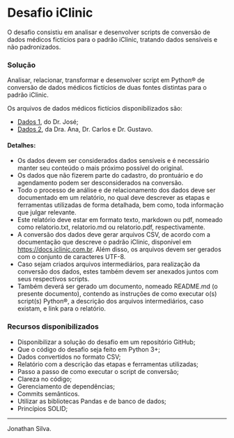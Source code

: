 # Desafio iClinic
O desafio consistiu em analisar e desenvolver scripts de conversão de dados médicos fictícios para o padrão iClinic, tratando dados sensíveis e não padronizados.

### Solução

Analisar, relacionar, transformar e desenvolver script em Python&reg; de conversão de dados médicos fictícios de duas fontes distintas para o padrão iClinic.

Os arquivos de dados médicos fictícios disponibilizados são:
- [Dados 1](https://github.com/iclinic/iclinic-migration-challenge/blob/master/desafio-base1.zip), do Dr. José;
- [Dados 2](https://github.com/iclinic/iclinic-migration-challenge/blob/master/desafio-base2.zip), da Dra. Ana, Dr. Carlos e Dr. Gustavo.

#### Detalhes:

- Os dados devem ser considerados dados sensíveis e é necessário manter seu conteúdo o mais próximo possível do original.
- Os dados que não fizerem parte do cadastro, do prontuário e do agendamento podem ser desconsiderados na conversão.
- Todo o processo de análise e de relacionamento dos dados deve ser documentado em um relatório, no qual deve descrever as etapas e ferramentas utilizadas de forma detalhada, bem como, toda informação que julgar relevante.
- Este relatório deve estar em formato texto, markdown ou pdf, nomeado como relatorio.txt, relatorio.md ou relatorio.pdf, respectivamente.
- A conversão dos dados deve gerar arquivos CSV, de acordo com a documentação que descreve o padrão iClinic, disponível em https://docs.iclinic.com.br. Além disso, os arquivos devem ser gerados com o conjunto de caracteres UTF-8.
- Caso sejam criados arquivos intermediários, para realização da conversão dos dados, estes também devem ser anexados juntos com seus respectivos scripts.
- Também deverá ser gerado um documento, nomeado README.md (o presente documento), contendo as instruções de como executar o(s) script(s) Python&reg;, a descrição dos arquivos intermediários, caso existam, e link para o relatório.

### Recursos disponibilizados

 - Disponibilizar a solução do desafio em um repositório GitHub;
 - Que o código do desafio seja feito em Python 3+;
 - Dados convertidos no formato CSV;
 - Relatório com a descrição das etapas e ferramentas utilizadas;
 - Passo a passo de como executar o script de conversão;
 - Clareza no código;
 - Gerenciamento de dependências;
 - Commits semânticos.
 - Utilizar as bibliotecas Pandas e de banco de dados;
 - Princípios SOLID;
___
Jonathan Silva.